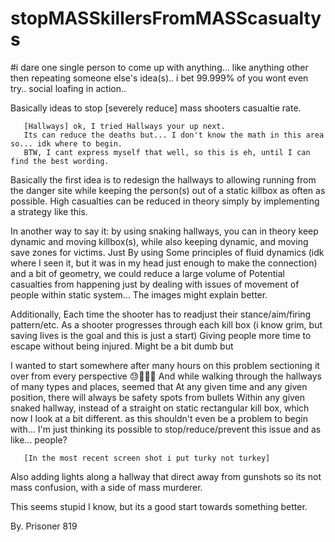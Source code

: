 # stopMASSkillersFromMASScasualtys
#i dare one single person to come up with anything... 
like anything other then repeating someone else's idea(s).. i bet 99.999% of you wont even try.. social loafing in action..

Basically ideas to stop [severely reduce] mass shooters casualtie rate. 

       [Hallways] ok, I tried Hallways your up next.
       Its can reduce the deaths but... I don't know the math in this area so... idk where to begin. 
       BTW, I cant express myself that well, so this is eh, until I can find the best wording. 
Basically the first idea is to redesign the hallways to allowing running
from the danger site while keeping the person(s) out of a static killbox as often as possible.
High casualties can be reduced in theory simply by implementing a strategy like this. 

In another way to say it: by using snaking hallways, you can in theory keep dynamic
and moving killbox(s), while also keeping dynamic, and moving save zones for victims. Just By using
Some principles of fluid dynamics (idk where I seen it, but it was in my head just enough to make the connection)
and a bit of geometry, we could reduce a large volume of  Potential casualties from happening just by dealing with 
issues of movement of people within static system... The images might explain better.   

Additionally, Each time the shooter has to readjust their stance/aim/firing pattern/etc.
As a shooter progresses through each kill box (i know grim, but saving lives is the goal and this is just a start) 
Giving people more time to escape without being injured. Might be a bit dumb but

I wanted to start somewhere after many hours on this problem sectioning it over from every perspective 😓🤮🤧👹
And while walking through the hallways of many types and places, seemed that At any given time and any given position,
there will always be safety spots from bullets Within any given snaked hallway, instead of a straight on static
rectangular kill box, which now I look at a bit different. as this shouldn't even be a problem to begin with...
I'm just thinking its possible to stop/reduce/prevent this issue and as like... people?

       [In the most recent screen shot i put turky not turkey]

Also adding lights along a hallway that direct away from gunshots so its not mass confusion, with a side of mass murderer. 

This seems stupid I know, but its a good start towards something better. 


By. Prisoner 819
